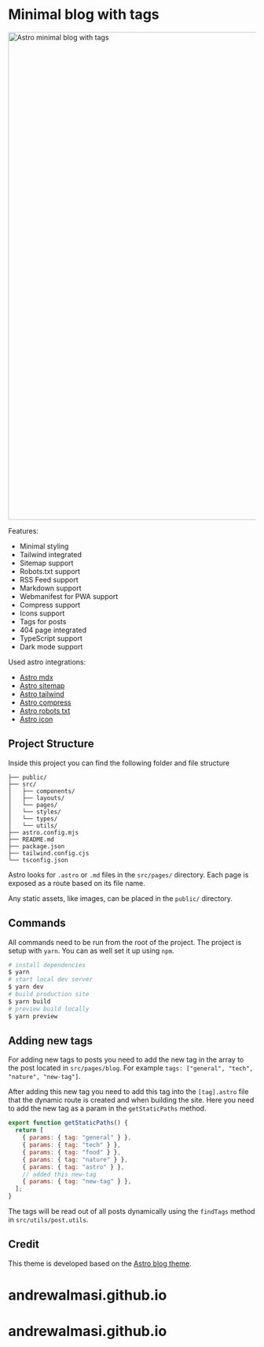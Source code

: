 # Minimal blog with tags

<img width="990" alt="Astro minimal blog with tags" src="https://user-images.githubusercontent.com/17107309/188873735-975a2012-2a59-43a5-b96b-688903600f5d.png">

Features:

- Minimal styling
- Tailwind integrated
- Sitemap support
- Robots.txt support
- RSS Feed support
- Markdown support
- Webmanifest for PWA support
- Compress support
- Icons support
- Tags for posts
- 404 page integrated
- TypeScript support
- Dark mode support

Used astro integrations:

- [Astro mdx](https://docs.astro.build/en/guides/integrations-guide/mdx/)
- [Astro sitemap](https://docs.astro.build/en/guides/integrations-guide/sitemap/)
- [Astro tailwind](https://docs.astro.build/en/guides/integrations-guide/tailwind/)
- [Astro compress](https://github.com/Playform/astro-compress)
- [Astro robots txt](https://github.com/alextim/astro-lib/tree/main/packages/astro-robots-txt)
- [Astro icon](https://github.com/natemoo-re/astro-icon)

## Project Structure

Inside this project you can find the following folder and file structure

```
├── public/
├── src/
│   ├── components/
│   ├── layouts/
│   └── pages/
│   └── styles/
│   └── types/
│   └── utils/
├── astro.config.mjs
├── README.md
├── package.json
├── tailwind.config.cjs
└── tsconfig.json
```

Astro looks for `.astro` or `.md` files in the `src/pages/` directory. Each page is exposed as a route based on its file name.

Any static assets, like images, can be placed in the `public/` directory.

## Commands

All commands need to be run from the root of the project. The project is setup with `yarn`. You can as well set it up using `npm`.

```bash
# install dependencies
$ yarn
# start local dev server
$ yarn dev
# build production site
$ yarn build
# preview build locally
$ yarn preview
```

## Adding new tags

For adding new tags to posts you need to add the new tag in the array to the post located in `src/pages/blog`. For example `tags: ["general", "tech", "nature", "new-tag"]`.

After adding this new tag you need to add this tag into the `[tag].astro` file that the dynamic route is created and when building the site. Here you need to add the new tag as a param in the `getStaticPaths` method.

```javascript
export function getStaticPaths() {
  return [
    { params: { tag: "general" } },
    { params: { tag: "tech" } },
    { params: { tag: "food" } },
    { params: { tag: "nature" } },
    { params: { tag: "astro" } },
    // added this new-tag
    { params: { tag: "new-tag" } },
  ];
}
```

The tags will be read out of all posts dynamically using the `findTags` method in `src/utils/post.utils`.

## Credit

This theme is developed based on the [Astro blog theme](https://github.com/withastro/astro/tree/main/examples/blog).
# andrewalmasi.github.io
# andrewalmasi.github.io
